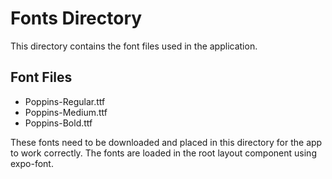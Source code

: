 # Fonts Directory

This directory contains the font files used in the application.

## Font Files
- Poppins-Regular.ttf
- Poppins-Medium.ttf
- Poppins-Bold.ttf

These fonts need to be downloaded and placed in this directory for the app to work correctly. The fonts are loaded in the root layout component using expo-font.